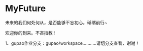 # MyFuture
未来的我们何处何从，是否能够不忘初心，砥砺前行~

欢迎你的到来。不吝指教！



1、gupao作业分支：gupao/workspace...........请切分支查看，谢谢！

